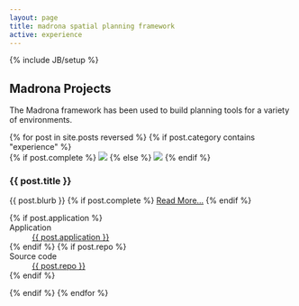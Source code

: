 ```yaml
---
layout: page
title: madrona spatial planning framework
active: experience
---
```

{% include JB/setup %}
<div class="row experience">
	<div class="span8">
		<h2>Madrona Projects</h2>
		<p>The Madrona framework has been used to build planning tools for a variety of environments.</p>
		<div class="row">
			<div class="span8">
				{% for post in site.posts reversed %}
					{% if post.category contains "experience" %}
					<div class="project">
						<div class="row">
							<div class="span4">
								{% if post.complete %}
								<a href="{{ post.url}} "><img class="thumbnail" src="{{ BASE_PATH }}{{ post.image }}"/></a>
								{% else %}
								<img class="thumbnail" src="{{ BASE_PATH }}{{ post.image }}"/>
								{% endif %}
							</div>
							<div class="span4">
								<h3>									
										{{ post.title }}
								</h3>
								<p>{{ post.blurb }}	
									{% if post.complete %}						
										<a href="{{ post.url }}" class="pull-right btn btn-mini">Read More...</a>
									{% endif %}
								</p>
								<dl>
									{% if post.application %}
									<dt>Application</dt>
										<dd><a href="{{ post.application }}">{{ post.application }}</a></dd>
									{% endif %}
									{% if post.repo %}
									<dt>Source code</dt>
										<dd><a href="{{ post.repo }}">{{ post.repo }}</a></dd>
									{% endif %}
								</dl>
							</div>
						</div>
					</div>
					{% endif %}
				{% endfor %}
			</div>
		</div>
	</div>
	<div class="span4">
		<div class="row">
			<div class="span3 offset1">
			<!--{% include experience/accordion.html %}-->
			</div>
		</div>
	</div>
</div>